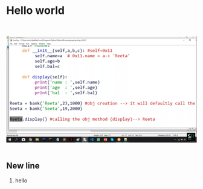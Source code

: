 
<h1>Hello world</h1><br>


![alternative text it will display when image is not exists](readme_images/1.png)
<img href="readme_images/1.png">
<h2>New line</h2>
<ol>
<li>hello</li>
</or>